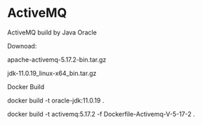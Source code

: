 # ActiveMQ
ActiveMQ build by Java Oracle

Downoad:

  apache-activemq-5.17.2-bin.tar.gz
  
  jdk-11.0.19_linux-x64_bin.tar.gz
  

  
Docker Build

docker build -t oracle-jdk:11.0.19 .

docker build -t activemq:5.17.2 -f Dockerfile-Activemq-V-5-17-2 .

